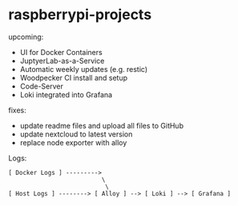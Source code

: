 # raspberrypi-projects

upcoming:
- UI for Docker Containers
- JuptyerLab-as-a-Service
- Automatic weekly updates (e.g. restic)
- Woodpecker CI install and setup
- Code-Server
- Loki integrated into Grafana

fixes:
- update readme files and upload all files to GitHub
- update nextcloud to latest version
- replace node exporter with alloy


Logs:
```
[ Docker Logs ] --------->  
                          \
                           \
[ Host Logs ] --------> [ Alloy ] --> [ Loki ] --> [ Grafana ]
```
